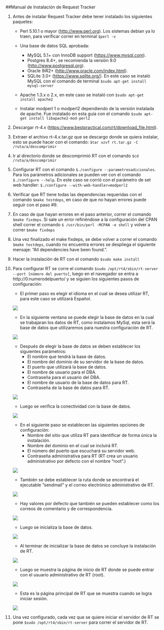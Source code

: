 ##Manual de Instalación de Request Tracker

1. Antes de instalar Request Tracker debe tener instalado los siguientes paquetes:
    * Perl 5.10.1 o mayor (http://www.perl.org). Los sistemas debian ya lo traen, para verificar correr en terminal  ```$perl -v```
    
    * Una base de datos SQL aprobada:
        - MySQL 5.1+ con InnoDB support (https://www.mysql.com).
        - Postgres 8.4+, se recomienda la versión 9.0 (http://www.postgresql.org).
        - Oracle 9iR2+ (http://www.oracle.com/index.html).
        - SQLite 3.0+ (https://www.sqlite.org/).
        En este caso se instaló MySQL con el comando de terminal ```$sudo apt-get install mysql-server```

    * Apache 1.3.x o 2.x, en este caso se instaló con ```$sudo apt-get install apache2```

    * Instalar modperl 1 o modperl2 dependiendo de la versión instalada de apache. Fue instalado en esta guía con el comando ```$sudo apt-get install libapache2-mod-perl2```

2. Descargar rt-4.x (https://www.bestpractical.com/rt/download_file.html).

3. Extraer el archivo rt-4.x.tar.gz que se descargo donde se quiera instalar, esto se puede hacer con el comando: ```$tar xzvf rt.tar.gz -C /ruta/a/descomprimir```

4. Ir al directorio donde se descomprimió RT con el comando ```$cd /ruta/a/descomprimir```

5. Configurar RT con el comando ```$./configure --parametrosadicionales```. Para los parámetros adicionales se pueden ver con el comando ```$./configure --help```. En este caso se corrió con el parámetro de set web handler: ```$./configure --with-web-handler=modperl2```

6. Verificar que RT tiene todas las dependencias requeridas con el comando ```$make testdeps```, en caso de que no hayan errores puede seguir con el paso #9.

7. En caso de que hayan errores en el paso anterior, correr el comando ```$make fixdeps```. Si sale un error refiriéndose a la configuración del CPAN shell correr el comando ```$ /usr/bin/perl -MCPAN -e shell``` y volver a correr ```$make fixdeps```

8. Una vez finalizado el make fixdeps, se debe volver a correr el comando ```$make testdeps```, cuando no encuentra errores se despliega el siguiente mensaje: “All dependencies have been found.”.

9. Hacer la instalación de RT con el comando ```$sudo make install```

10. Para configurar RT se corre el comando ```$sudo /opt/rt4/sbin/rt-server --port [número del puerto]```, luego en el navegador se entra a http://0:numerodelpuerto/ y se siguien los siguientes pasos de configuración:

    + El primer paso es elegir el idioma en el cual se desea utilizar RT, para este caso se utilizará Español.

    ![](images/1.png)

    + En la siguiente ventana se puede elegir la base de datos en la cual se trabajaran los datos de RT, como instalamos MySql, esta será la base de datos que utilizaremos para nuestra configuración de RT.

    ![](images/2.png)

    + Después de elegir la base de datos se deben establecer  los siguientes parámetros:
        * El nombre que tendrá la base de datos.
        * El nombre del dominio de su servidor de la base de datos.
        * El puerto que utilizará la base de datos. 
        * El nombre de usuario para el DBA.
        * Contraseña para el usuario del DBA.
        * El nombre de usuario de la base de datos para RT.
        * Contraseña de la base de datos para RT.

    ![](images/3.png)

    + Luego se verifica la conectividad con la base de datos.

    ![](images/4.png)

    + En el siguiente paso se establecen las siguientes opciones de configuración:
        * Nombre del sitio que utiliza RT para identificar de forma única la instalación.
        * Nombre del dominio en el cual se incluirá RT.
        * El número del puerto que escuchará su servidor web. 
        * Contraseña administrativa para RT (RT crea un usuario administrativo por defecto con el nombre “root”.)

    ![](images/5.png)

    + También se debe establecer la ruta donde se encontrará el ejecutable “sendmail” y el correo electrónico administrativo de RT. 

    ![](images/6.png)

    + Hay valores por defecto que también se pueden establecer como los correos de comentario y de correspondencia. 

    ![](images/7.png)

    + Luego se inicializa la base de datos. 

    ![](images/8.png)

    + Al terminar de inicializar la base de datos se concluye la instalación de RT. 

    ![](images/9.png)

    + Luego se muestra la página de inicio de RT donde se puede entrar con el usuario administrativo de RT (root).

    ![](images/10.png)

    + Esta es la página principal de RT que se muestra cuando se logra iniciar sesión. 

    ![](images/11.png)

11. Una vez configurado, cada vez que se quiere iniciar el servidor de RT se pone ```$sudo /opt/rt4/sbin/rt-server``` para correr el servidor de RT.
